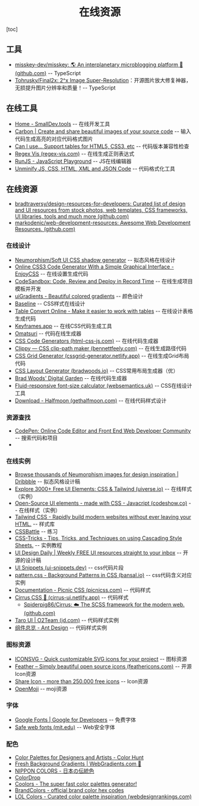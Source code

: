 <h1 align="center">在线资源</h1>

[toc]

## 工具

- [misskey-dev/misskey: 🌎 An interplanetary microblogging platform 🚀 (github.com)](https://github.com/misskey-dev/misskey) -- TypeScript
- [Tohrusky/Final2x: 2^x Image Super-Resolution](https://github.com/Tohrusky/Final2x)：开源图片放大修复神器，无损提升图片分辨率和质量！-- TypeScript

## 在线工具

- [Home - SmallDev.tools](https://smalldev.tools/) -- 在线开发工具
- [Carbon | Create and share beautiful images of your source code](https://carbon.now.sh/) -- 输入代码生成高亮的对应代码格式图片
- [Can I use... Support tables for HTML5, CSS3, etc](https://caniuse.com/) -- 代码版本兼容性检查
- [Regex Vis (regex-vis.com)](https://regex-vis.com/) -- 在线生成正则表达式
- [RunJS - JavaScript Playground](https://runjs.app/) -- JS在线编辑器
- [Unminify JS, CSS, HTML, XML and JSON Code](https://unminify.com/) -- 代码格式化工具

## 在线资源

- [bradtraversy/design-resources-for-developers: Curated list of design and UI resources from stock photos, web templates, CSS frameworks, UI libraries, tools and much more (github.com)](https://github.com/bradtraversy/design-resources-for-developers)
- [markodenic/web-development-resources: Awesome Web Development Resources. (github.com)](https://github.com/markodenic/web-development-resources)

### 在线设计

- [Neumorphism/Soft UI CSS shadow generator](https://neumorphism.io/) -- 拟态风格在线设计
- [Online CSS3 Code Generator With a Simple Graphical Interface - EnjoyCSS](https://enjoycss.com/) -- 在线设置生成代码
- [CodeSandbox: Code, Review and Deploy in Record Time](https://codesandbox.io/) -- 在线生成项目模板并开发
- [uiGradients - Beautiful colored gradients](https://uigradients.com/#FreshTurboscent) -- 颜色设计
- [Baseline](https://baseline.is/tools/css-photo-filters/) -- CSS样式在线设计
- [Table Convert Online - Make it easier to work with tables](https://tableconvert.com/) -- 在线设计表格生成代码
- [Keyframes.app](https://keyframes.app/) -- 在线CSS代码生成工具
- [Omatsuri](https://omatsuri.app/) -- 代码在线生成器
- [CSS Code Generators (html-css-js.com)](https://html-css-js.com/css/generator/)  -- 在线代码生成器
- [Clippy — CSS clip-path maker (bennettfeely.com)](https://bennettfeely.com/clippy/) -- 在线生成路径代码
- [CSS Grid Generator (cssgrid-generator.netlify.app)](https://cssgrid-generator.netlify.app/) -- 在线生成Grid布局代码
- [CSS Layout Generator (bradwoods.io)](https://layout.bradwoods.io/) -- CSS常用布局生成器（优）
- [Brad Woods' Digital Garden](https://garden.bradwoods.io/) -- 在线代码生成器
- [Fluid-responsive font-size calculator (websemantics.uk)](https://websemantics.uk/tools/responsive-font-calculator/) -- CSS在线设计工具
- [Download - Halfmoon (gethalfmoon.com)](https://www.gethalfmoon.com/docs/download/) -- 在线代码样式设计

### 资源查找

- [CodePen: Online Code Editor and Front End Web Developer Community](https://codepen.io/) -- 搜索代码和项目
- 

### 在线实例

- [Browse thousands of Neumorphism images for design inspiration | Dribbble](https://dribbble.com/search/Neumorphism) -- 拟态风格设计稿
- [Explore 3000+ Free UI Elements: CSS & Tailwind (uiverse.io)](https://uiverse.io/) -- 在线样式（实例）
- [Open-Source UI elements - made with CSS - Javacript (codeshow.co)](https://codeshow.co/) -- 在线样式（实例）
- [Tailwind CSS - Rapidly build modern websites without ever leaving your HTML.](https://tailwindcss.com/) -- 样式库
- [CSSBattle](https://cssbattle.dev/) -- 练习
- [CSS-Tricks - Tips, Tricks, and Techniques on using Cascading Style Sheets.](https://css-tricks.com/) -- 实例教程
- [UI Design Daily | Weekly FREE UI resources straight to your inbox](https://www.uidesigndaily.com/) -- 开源的设计稿
- [UI Snippets (ui-snippets.dev)](https://ui-snippets.dev/) -- css代码片段
- [pattern.css - Background Patterns in CSS (bansal.io)](https://bansal.io/pattern-css) -- css代码含义对应实例
- [Documentation - Picnic CSS (picnicss.com)](https://picnicss.com/documentation) -- 代码样式
- [Cirrus CSS 💎 (cirrus-ui.netlify.app)](https://cirrus-ui.netlify.app/) -- 代码样式
  - [Spiderpig86/Cirrus: ☁️ The SCSS framework for the modern web. (github.com)](https://github.com/Spiderpig86/Cirrus)
- [Taro UI | O2Team (jd.com)](https://taro-ui.jd.com/#/) -- 代码样式实例
- [组件总览 - Ant Design](https://ant.design/components/overview-cn/) -- 代码样式实例

### 图标资源

- [ICONSVG - Quick customizable SVG icons for your project](https://iconsvg.xyz/) -- 图标资源
- [Feather – Simply beautiful open source icons (feathericons.com)](https://feathericons.com/) -- 开源Icon资源
- [Share Icon - more than 250.000 free icons](https://www.shareicon.net/) -- Icon资源
- [OpenMoji](https://www.openmoji.org/) -- moji资源

### 字体

- [Google Fonts  | Google for Developers](https://developers.google.com/fonts?hl=zh-cn) -- 免费字体
- [Safe web fonts (mit.edu)](https://web.mit.edu/jmorzins/www/fonts.html) -- Web安全字体

### 配色

- [Color Palettes for Designers and Artists - Color Hunt](https://www.colorhunt.co/)
- [Fresh Background Gradients | WebGradients.com 💎](https://webgradients.com/)
- [NIPPON COLORS - 日本の伝統色](https://nipponcolors.com/)
- [ColorDrop](https://colordrop.io/)
- [Coolors - The super fast color palettes generator!](https://coolors.co/)
- [BrandColors - official brand color hex codes](https://brandcolors.net/)
- [LOL Colors - Curated color palette inspiration (webdesignrankings.com)](https://www.webdesignrankings.com/resources/lolcolors/)
